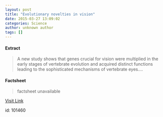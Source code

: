 ```yaml
---
layout: post
title: "Evolutionary novelties in vision"
date: 2015-03-27 13:09:02
categories: Science
author: unknown author
tags: []
---
```



#### Extract
>A new study shows that genes crucial for vision were multiplied in the early stages of vertebrate evolution and acquired distinct functions leading to the sophisticated mechanisms of vertebrate eyes....

#### Factsheet
>factsheet unavailable

[Visit Link](http://feeds.sciencedaily.com/~r/sciencedaily/~3/5kAdGZCUjFE/150327090902.htm)

id:  101460


